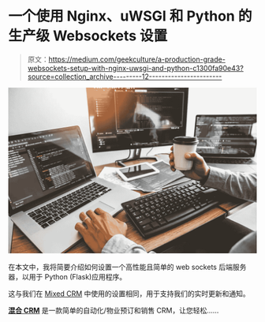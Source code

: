 # 一个使用 Nginx、uWSGI 和 Python 的生产级 Websockets 设置

> 原文：<https://medium.com/geekculture/a-production-grade-websockets-setup-with-nginx-uwsgi-and-python-c1300fa90e43?source=collection_archive---------12----------------------->

![](img/1024449abf1704a0f1e66771117d60c4.png)

在本文中，我将简要介绍如何设置一个高性能且简单的 web sockets 后端服务器，以用于 Python (Flask)应用程序。

这与我们在 [Mixed CRM](https://mixedcrm.com/) 中使用的设置相同，用于支持我们的实时更新和通知。

[**混合 CRM**](https://mixedcrm.com) 是一款简单的自动化/物业预订和销售 CRM，让您轻松……